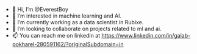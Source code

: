 - 👋 Hi, I’m @EverestBoy
- 👀 I’m interested in machine learning and AI.
- 🌱 I’m currently working as a data scientist in Rubixe.
- 💞️ I’m looking to collaborate on projects related to ml and ai.
- 📫 You can reach me on linkedin at https://www.linkedin.com/in/galab-pokharel-280591162/?originalSubdomain=in

<!---
EverestBoy/EverestBoy is a ✨ special ✨ repository because its `README.md` (this file) appears on your GitHub profile.
You can click the Preview link to take a look at your changes.
--->
